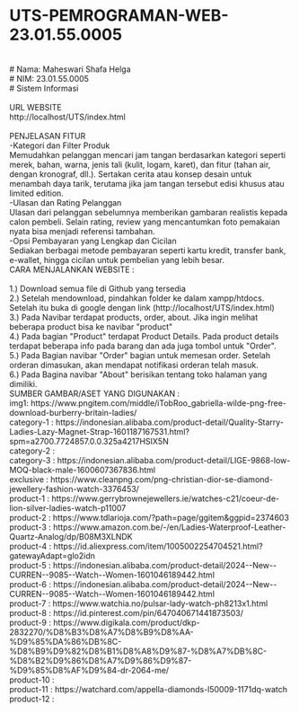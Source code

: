 # UTS-PEMROGRAMAN-WEB-23.01.55.0005
<br>
# Nama: Maheswari Shafa Helga
<br>
# NIM: 23.01.55.0005
<br>
# Sistem Informasi<br>
<br>
URL WEBSITE
<br>
http://localhost/UTS/index.html<br>
<br>
PENJELASAN FITUR
<br>
-Kategori dan Filter Produk
<br>
Memudahkan pelanggan mencari jam tangan berdasarkan kategori seperti merek, bahan, warna, jenis tali (kulit, logam, karet), dan fitur (tahan air, dengan kronograf, dll.).
Sertakan cerita atau konsep desain untuk menambah daya tarik, terutama jika jam tangan tersebut edisi khusus atau limited edition.
<br>
-Ulasan dan Rating Pelanggan
<br>
Ulasan dari pelanggan sebelumnya memberikan gambaran realistis kepada calon pembeli. Selain rating, review yang mencantumkan foto pemakaian nyata bisa menjadi referensi tambahan.
<br>
-Opsi Pembayaran yang Lengkap dan Cicilan
<br>
Sediakan berbagai metode pembayaran seperti kartu kredit, transfer bank, e-wallet, hingga cicilan untuk pembelian yang lebih besar.
<br>
CARA MENJALANKAN WEBSITE :<br>
<br>
1.) Download semua file di Github yang tersedia<br>
2.) Setelah mendownload, pindahkan folder ke dalam xampp/htdocs. Setelah itu buka di google dengan link (http://localhost/UTS/index.html)<br>
3.) Pada Navibar terdapat products, order, about. Jika ingin melihat beberapa product bisa ke navibar "product"<br>
4.) Pada bagian "Product" terdapat Product Details. Pada product details terdapat beberapa info pada barang dan ada juga tombol untuk "Order".<br>
5.) Pada Bagian navibar "Order" bagian untuk memesan order. Setelah orderan dimasukan, akan mendapat notifikasi orderan telah masuk.<br>
6.) Pada Bagina navibar "About" berisikan tentang toko halaman yang dimiliki.
<br>
SUMBER GAMBAR/ASET YANG DIGUNAKAN :
<br>
img1: https://www.pngitem.com/middle/iTobRoo_gabriella-wilde-png-free-download-burberry-britain-ladies/<br>
category-1 : https://indonesian.alibaba.com/product-detail/Quality-Starry-Ladies-Lazy-Magnet-Strap-1601187167531.html?spm=a2700.7724857.0.0.325a4217HSIX5N<br>
category-2 :<br>
category-3 : https://indonesian.alibaba.com/product-detail/LIGE-9868-low-MOQ-black-male-1600607367836.html<br>
exclusive : https://www.cleanpng.com/png-christian-dior-se-diamond-jewellery-fashion-watch-3376453/<br>
product-1 : https://www.gerrybrownejewellers.ie/watches-c21/coeur-de-lion-silver-ladies-watch-p11007<br>
product-2 : https://www.tdlarioja.com/?path=page/ggitem&ggpid=2374603<br>
product-3 : https://www.amazon.com.be/-/en/Ladies-Waterproof-Leather-Quartz-Analog/dp/B08M3XLNDK<br>
product-4 : https://id.aliexpress.com/item/1005002254704521.html?gatewayAdapt=glo2idn<br>
product-5 : https://indonesian.alibaba.com/product-detail/2024--New--CURREN--9085--Watch--Women-1601046189442.html<br>
product-6 : https://indonesian.alibaba.com/product-detail/2024--New--CURREN--9085--Watch--Women-1601046189442.html<br>
product-7 : https://www.watchia.no/pulsar-lady-watch-ph8213x1.html<br>
product-8 : https://id.pinterest.com/pin/647040671441873503/<br>
product-9 : https://www.digikala.com/product/dkp-2832270/%D8%B3%D8%A7%D8%B9%D8%AA-%D9%85%DA%86%DB%8C-%D8%B9%D9%82%D8%B1%D8%A8%D9%87-%D8%A7%DB%8C-%D8%B2%D9%86%D8%A7%D9%86%D9%87-%D9%85%D8%AF%D9%84-dr-2064-me/<br>
product-10 : <br>
product-11 : https://watchard.com/appella-diamonds-l50009-1171dq-watch<br>
product-12 : <br>
